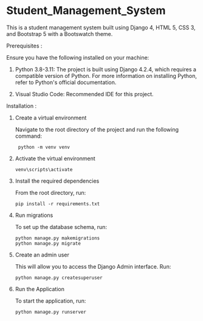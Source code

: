 # Student_Management_System

This is a student management system built using Django 4, HTML 5, CSS 3, and Bootstrap 5 with a Bootswatch theme.

Prerequisites :

Ensure you have the following installed on your machine:

1) Python 3.8-3.11: The project is built using Django 4.2.4, which requires a compatible version of Python. For more information on installing Python, refer to Python's official documentation.

2) Visual Studio Code: Recommended IDE for this project. 


Installation :

1. Create a virtual environment
   
   Navigate to the root directory of the project and run the following command:

        python -m venv venv

3. Activate the virtual environment

       venv\scripts\activate

5. Install the required dependencies
   
   From the root directory, run:
                         
       pip install -r requirements.txt

7. Run migrations
   
   To set up the database schema, run:

       python manage.py makemigrations
       python manage.py migrate


9. Create an admin user
    
   This will allow you to access the Django Admin interface. Run:

       python manage.py createsuperuser


10. Run the Application

    To start the application, run:

        python manage.py runserver

